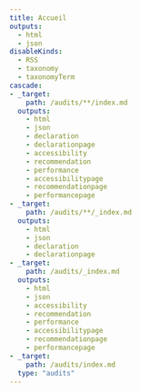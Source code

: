 ```yaml
---
title: Accueil
outputs:
  - html
  - json
disableKinds:
  - RSS
  - taxonomy
  - taxonomyTerm
cascade:
- _target:
    path: /audits/**/index.md
  outputs:
    - html
    - json
    - declaration
    - declarationpage
    - accessibility
    - recommendation
    - performance
    - accessibilitypage
    - recommendationpage
    - performancepage
- _target:
    path: /audits/**/_index.md
  outputs:
    - html
    - json
    - declaration
    - declarationpage
- _target:
    path: /audits/_index.md
  outputs:
    - html
    - json
    - accessibility
    - recommendation
    - performance
    - accessibilitypage
    - recommendationpage
    - performancepage
- _target:
    path: /audits/index.md
  type: "audits"
---
```

